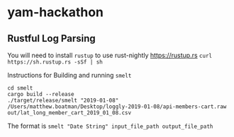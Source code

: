 yam-hackathon
=====================
Rustful Log Parsing
---------------------

You will need to install `rustup` to use rust-nightly
https://rustup.rs
`curl https://sh.rustup.rs -sSf | sh`


Instructions for Building and running `smelt`
```
cd smelt
cargo build --release
./target/release/smelt "2019-01-08" /Users/matthew.boatman/Desktop/loggly-2019-01-08/api-members-cart.raw out/lat_long_member_cart_2019_01_08.csv
```

The format is `smelt "Date String" input_file_path output_file_path`
